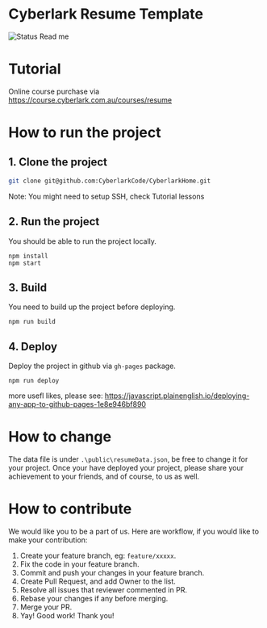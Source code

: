 # Cyberlark Resume Template
![Status](https://github.com/Rex-L-RX/Resume/actions/workflows/build.yml/badge.svg)
Read me

# Tutorial
Online course purchase via https://course.cyberlark.com.au/courses/resume

# How to run the project

## 1. Clone the project

``` sh
git clone git@github.com:CyberlarkCode/CyberlarkHome.git
```

Note: You might need to setup SSH, check Tutorial lessons

## 2. Run the project

You should be able to run the project locally.

```shell
npm install 
npm start
```

## 3. Build

You need to build up the project before deploying.

```shell
npm run build
```

## 4. Deploy

Deploy the project in github via `gh-pages` package.

```shell
npm run deploy
```
more usefl likes, please see: https://javascript.plainenglish.io/deploying-any-app-to-github-pages-1e8e946bf890

# How to change

The data file is under `.\public\resumeData.json`, be free to change it for your project.
Once your have deployed your project, please share your achievement to your friends, and of course, to us as well.

# How to contribute

We would like you to be a part of us. Here are workflow, if you would like to make your contribution:

1. Create your feature branch, eg: `feature/xxxxx`.
2. Fix the code in your feature branch.
3. Commit and push your changes in your feature branch.
4. Create Pull Request, and add Owner to the list.
5. Resolve all issues that reviewer commented in PR.
6. Rebase your changes if any before merging.
7. Merge your PR.
8. Yay! Good work! Thank you!

